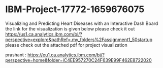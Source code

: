 # IBM-Project-17772-1659676075
Visualizing and Predicting Heart Diseases with an Interactive Dash Board
the link for the visualization is given below please check it out
https://us1.ca.analytics.ibm.com/bi/?perspective=explore&pathRef=.my_folders%2Fassignment1_50startup
please check out the attached pdf for project visualization

prashant : https://eu1.ca.analytics.ibm.com/bi/?perspective=home&folder=iC4EE957270C24F639E99F462E8722020
